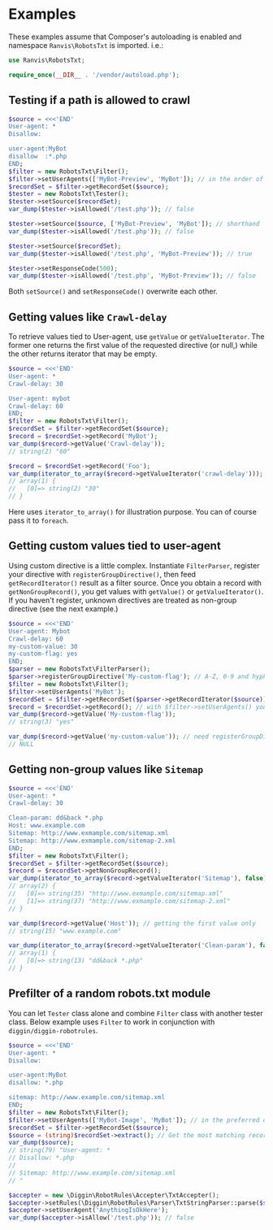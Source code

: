 # Examples

These examples assume that Composer's autoloading is enabled and namespace `Ranvis\RobotsTxt` is imported. i.e.:

```php
use Ranvis\RobotsTxt;

require_once(__DIR__ . '/vendor/autoload.php');
```

## Testing if a path is allowed to crawl

```php
$source = <<<'END'
User-agent: *
Disallow:

user-agent:MyBot
disallow  :*.php
END;
$filter = new RobotsTxt\Filter();
$filter->setUserAgents(['MyBot-Preview', 'MyBot']); // in the order of precedence
$recordSet = $filter->getRecordSet($source);
$tester = new RobotsTxt\Tester();
$tester->setSource($recordSet);
var_dump($tester->isAllowed('/test.php')); // false

$tester->setSource($source, ['MyBot-Preview', 'MyBot']); // shorthand
var_dump($tester->isAllowed('/test.php')); // false

$tester->setSource($recordSet);
var_dump($tester->isAllowed('/test.php', 'MyBot-Preview')); // true

$tester->setResponseCode(500);
var_dump($tester->isAllowed('/test.php', 'MyBot-Preview')); // false
```

Both `setSource()` and `setResponseCode()` overwrite each other.

## Getting values like `Crawl-delay`

To retrieve values tied to User-agent, use `getValue` or `getValueIterator`.
The former one returns the first value of the requested directive (or null,) while the other returns iterator that may be empty.

```php
$source = <<<'END'
User-agent: *
Crawl-delay: 30

User-agent: mybot
Crawl-delay: 60
END;
$filter = new RobotsTxt\Filter();
$recordSet = $filter->getRecordSet($source);
$record = $recordSet->getRecord('MyBot');
var_dump($record->getValue('Crawl-delay'));
// string(2) "60"

$record = $recordSet->getRecord('Foo');
var_dump(iterator_to_array($record->getValueIterator('crawl-delay')));
// array(1) {
//   [0]=> string(2) "30"
// }
```

Here uses `iterator_to_array()` for illustration purpose. You can of course pass it to `foreach`.

## Getting custom values tied to user-agent

Using custom directive is a little complex.
Instantiate `FilterParser`, register your directive with `registerGroupDirective()`, then feed `getRecordIterator()` result as a filter source.
Once you obtain a record with `getNonGroupRecord()`, you get values with `getValue()` or `getValueIterator()`.
If you haven't register, unknown directives are treated as non-group directive (see the next example.)

```php
$source = <<<'END'
User-agent: Mybot
Crawl-delay: 60
my-custom-value: 30
my-custom-flag: yes
END;
$parser = new RobotsTxt\FilterParser();
$parser->registerGroupDirective('My-custom-flag'); // A-Z, 0-9 and hyphen only
$filter = new RobotsTxt\Filter();
$filter->setUserAgents('MyBot');
$recordSet = $filter->getRecordSet($parser->getRecordIterator($source));
$record = $recordSet->getRecord(); // with $filter->setUserAgents() you can safely skip specifying user-agent here
var_dump($record->getValue('My-custom-flag'));
// string(3) "yes"

var_dump($record->getValue('my-custom-value')); // need registerGroupDirective()
// NULL
```

## Getting non-group values like `Sitemap`

```php
$source = <<<'END'
User-agent: *
Crawl-delay: 30

Clean-param: dd&back *.php
Host: www.example.com
Sitemap: http://www.exmample.com/sitemap.xml
Sitemap: http://www.exmample.com/sitemap-2.xml
END;
$filter = new RobotsTxt\Filter();
$recordSet = $filter->getRecordSet($source);
$record = $recordSet->getNonGroupRecord();
var_dump(iterator_to_array($record->getValueIterator('Sitemap'), false));
// array(2) {
//   [0]=> string(35) "http://www.exmample.com/sitemap.xml"
//   [1]=> string(37) "http://www.exmample.com/sitemap-2.xml"
// }

var_dump($record->getValue('Host')); // getting the first value only
// string(15) "www.example.com"

var_dump(iterator_to_array($record->getValueIterator('Clean-param'), false));
// array(1) {
//   [0]=> string(13) "dd&back *.php"
// }
```

## Prefilter of a random robots.txt module

You can let `Tester` class alone and combine `Filter` class with another tester class.
Below example uses `Filter` to work in conjunction with `diggin/diggin-robotrules`.

```php
$source = <<<'END'
User-agent: *
Disallow:

user-agent:MyBot
disallow: *.php

sitemap: http://www.example.com/sitemap.xml
END;
$filter = new RobotsTxt\Filter();
$filter->setUserAgents(['MyBot-Image', 'MyBot']); // in the preferred order
$recordSet = $filter->getRecordSet($source);
$source = (string)$recordSet->extract(); // Get the most matching record as an `*` record, append the non-group record.
var_dump($source);
// string(79) "User-agent: *
// Disallow: *.php
//
// Sitemap: http://www.example.com/sitemap.xml
// "

$accepter = new \Diggin\RobotRules\Accepter\TxtAccepter();
$accepter->setRules(\Diggin\RobotRules\Parser\TxtStringParser::parse($source));
$accepter->setUserAgent('AnythingIsOkHere');
var_dump($accepter->isAllow('/test.php')); // false
```
